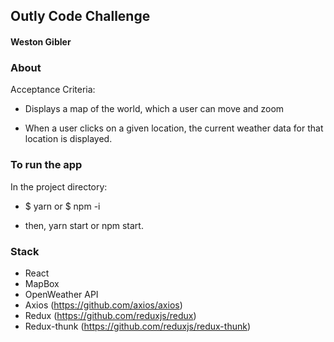 ## Outly Code Challenge
#### Weston Gibler

### About
Acceptance Criteria:

- Displays a map of the world, which a user can move and zoom

- When a user clicks on a given location, the current weather data for that location is displayed.

### To run the app

In the project directory:

- $ yarn or $ npm -i

- then, yarn start or npm start.

### Stack
- React
- MapBox
- OpenWeather API
- Axios (https://github.com/axios/axios)
- Redux (https://github.com/reduxjs/redux)
- Redux-thunk (https://github.com/reduxjs/redux-thunk)
